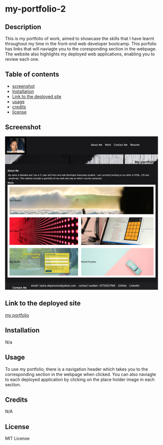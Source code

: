 # my-portfolio-2

## Description

This is my portfolio of work, aimed to showcase the skills that I have learnt throughout my time in the front-end web developer bootcamp. This porfolio has links that will naviagte you to the coresponding section in the webpage. The website also highlights my deployed web applications, enabling you to review each one.

## Table of contents 
- [screenshot](#screenshot)
- [Installation](#installation)
- [Link to the deployed site](#link-to-the-deployed-site)
- [usage](#usage)
- [credits](#credits)
- [license](#license)

## Screenshot 
![screenshot of my portfolio](./starter/images/screencapture-file-C-Users-user-Desktop-bootcamp-week2-attempt-2-weekly-challenge-my-portfolio-2-index-html-2022-12-06-00_09_28.png)

## Link to the deployed site 
[my portfolio](https://natasha-16x.github.io/my-portfolio-2/)
## Installation 
N/a

## Usage 
To use my portfolio, there is a navigation header which takes you to the corresponding section in the webpage when clicked. You can also naviagte to each deployed application by clicking on the place holder image in each section.

## Credits
N/A

## License 
MIT License 